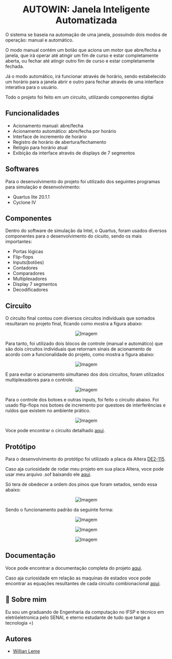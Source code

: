 
<h1 align="center">AUTOWIN: Janela Inteligente Automatizada</h1>

O sistema se baseia na automação de uma janela, possuindo dois modos de operação: manual e automático. 

O modo manual contém um botão que aciona um motor que abre/fecha a janela, que irá operar até atingir um fim de curso e estar completamente aberta, ou fechar até atingir outro fim de curso e estar completamente fechada.

Já o modo automático, irá funcionar através de horário, sendo estabelecido um horário para a janela abrir e outro para fechar através de uma interface interativa para o usuário.


Todo o projeto foi feito em um circuito, utilizando componentes digitai



## Funcionalidades

- Acionamento manual: abre/fecha 
- Acionamento automático: abre/fecha por horário
- Interface de incremento de horário
- Registro de horário de abertura/fechamento
- Relógio para horário atual
- Exibição da interface através de displays de 7 segmentos



## Softwares 
Para o desenvolvimento do projeto foi utilizado dos seguintes programas para simulação e desenvolvimento:
- Quartus lite 20.1.1
- Cyclone IV
## Componentes 
Dentro do software de simulação da Intel, o Quartus, foram usados diversos componentes para o desenvolvimento do cicuito, sendo os mais importantes:
- Portas lógicas 
- Flip-flops
- Inputs(botões)
- Contadores
- Comparadores
- Multiplexadores
- Display 7 segmentos
- Decodificadores

## Circuito

O circuito final contou com diversos circuitos individuais que somados resultaram no projeto final, ficando como mostra a figura abaixo:

<p align="center">
  <img src="https://github.com/williangrleme/AutoWin/raw/main/imgs/geral.png" alt="Imagem">
</p>

Para tanto, foi utilizado dois blocos de controle (manual e automático) que são dois circuitos individuais que retornam sinais de acionamento de acordo com a funcionalidade do projeto, como mostra a figura abaixo:

<p align="center">
  <img src="https://github.com/williangrleme/AutoWin/blob/main/imgs/controles.png" alt="Imagem">
</p>

E para evitar o acionamento simultaneo dos dois circuitos, foram utilizados multiplexadores para o controle.

<p align="center">
  <img src="https://github.com/williangrleme/AutoWin/blob/main/imgs/multplex.png" alt="Imagem">
</p>

Para o controle dos botoes e outras inputs, foi feito o circuito abaixo.
Foi usado flip-flops nos botoes de incremento por questoes de interferências e ruídos que existem no ambiente prático.

<p align="center">
  <img src="https://github.com/williangrleme/AutoWin/blob/main/imgs/input.png" alt="Imagem">
</p>

Voce pode encontrar o circuito detalhado [aqui](https://github.com/williangrleme/AutoWin/tree/main/Circuito_AutoWin).








## Protótipo

Para o desenvolvimento do protótipo foi utilizado a placa da Altera [DE2-115](https://www.terasic.com.tw/attachment/archive/502/DE2_115_User_manual.pdf).

Caso aja curiosidade de rodar meu projeto em sua placa Altera, voce pode usar meu arquivo .sof baixando ele [aqui](https://github.com/williangrleme/AutoWin/blob/main/Circuito_AutoWin/0%20-%20Controlador_Geral/output_files/Controlador.sof).

Só tera de obedecer a ordem dos pinos que foram setados, sendo essa abaixo:
<p align="center">
  <img src="https://github.com/williangrleme/AutoWin/blob/main/imgs/pinagem.png" alt="Imagem">
</p>

Sendo o funcionamento padrão da seguinte forma:

<p align="center">
  <img src="https://github.com/williangrleme/AutoWin/blob/main/imgs/modoop.png" alt="Imagem">
</p>

<p align="center">
  <img src="https://github.com/williangrleme/AutoWin/blob/main/imgs/modomanual.png" alt="Imagem">
</p>

<p align="center">
  <img src="https://github.com/williangrleme/AutoWin/blob/main/imgs/modoautomatico.png" alt="Imagem">
</p>

## Documentação
Voce pode encontrar a documentação completa do projeto [aqui](https://github.com/williangrleme/AutoWin/blob/main/Documenta%C3%A7%C3%A3o.pdf).

Caso aja curiosidade em relação as maquinas de estados voce pode encontrar as equações resultantes de cada circuito combionacional [aqui](https://github.com/williangrleme/AutoWin/tree/main/maquinas%20de%20estado).




## 🚀 Sobre mim
Eu sou um graduando de Engenharia da computação no IFSP e técnico em eletrôeletronica pelo SENAI, e eterno estudante de tudo que tange a tecnologia =)

## Autores

- [Willian Leme](https://github.com/williangrleme)

